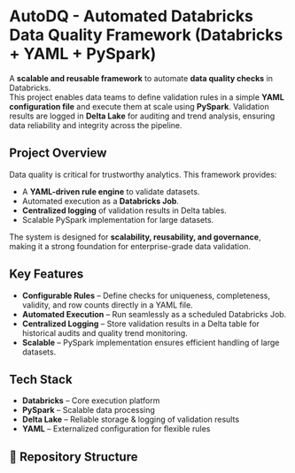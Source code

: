 # AutoDQ - Automated Databricks Data Quality Framework (Databricks + YAML + PySpark)

A **scalable and reusable framework** to automate **data quality checks** in Databricks.  
This project enables data teams to define validation rules in a simple **YAML configuration file** and execute them at scale using **PySpark**. Validation results are logged in **Delta Lake** for auditing and trend analysis, ensuring data reliability and integrity across the pipeline.  


## Project Overview
Data quality is critical for trustworthy analytics. This framework provides:  
- A **YAML-driven rule engine** to validate datasets.  
- Automated execution as a **Databricks Job**.  
- **Centralized logging** of validation results in Delta tables.  
- Scalable PySpark implementation for large datasets.  

The system is designed for **scalability, reusability, and governance**, making it a strong foundation for enterprise-grade data validation.  

## Key Features
- **Configurable Rules** – Define checks for uniqueness, completeness, validity, and row counts directly in a YAML file.  
- **Automated Execution** – Run seamlessly as a scheduled Databricks Job.  
- **Centralized Logging** – Store validation results in a Delta table for historical audits and quality trend monitoring.  
- **Scalable** – PySpark implementation ensures efficient handling of large datasets.  

##  Tech Stack
- **Databricks** – Core execution platform  
- **PySpark** – Scalable data processing  
- **Delta Lake** – Reliable storage & logging of validation results  
- **YAML** – Externalized configuration for flexible rules  

## 📂 Repository Structure
